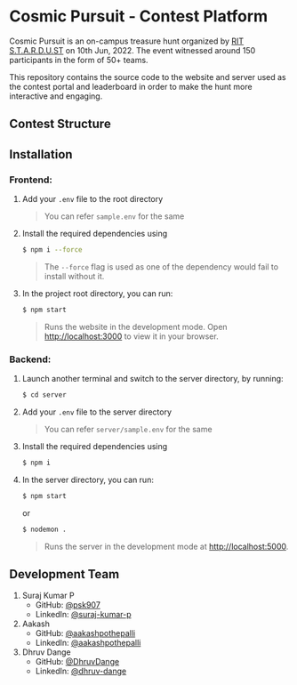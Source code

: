 
# Cosmic Pursuit - Contest Platform
Cosmic Pursuit is an on-campus treasure hunt organized by [RIT S.T.A.R.D.U.ST]( https://teamstardust.herokuapp.com/) on 10th Jun, 2022. The event witnessed around 150 participants in the form of 50+ teams.

This repository contains the source code to the website and server used as the contest portal and leaderboard in order to make the hunt more interactive and engaging.

## Contest Structure


## Installation

### Frontend: 

1. Add your `.env` file to the root directory
    >You can refer `sample.env` for the same
    
2. Install the required dependencies using
	  ```bash
    $ npm i --force
    ```
	> The `--force` flag is used as one of the dependency would fail to install without it.
	
4. In the project root directory, you can run:

    ```bash
    $ npm start
    ```

    >Runs the website in the development mode. Open [http://localhost:3000](http://localhost:3000) to view it in your browser.

### Backend: 
1. Launch another terminal and switch to the server directory, by running:

     ```bash
     $ cd server
     ```
     
2. Add your `.env` file to the server directory
    >You can refer `server/sample.env` for the same

3. Install the required dependencies using
	  ```bash
    $ npm i
    ```

4. In the server directory, you can run:

     ```bash
     $ npm start
     ```
     or
     ```bash
     $ nodemon .
     ```
    >Runs the server in the development mode at [http://localhost:5000](http://localhost:5000).

## Development Team

1. Suraj Kumar P 
	- GitHub: [@psk907](https://github.com/psk907/)
	- LinkedIn: [@suraj-kumar-p](https://linkedin.com/in/suraj-kumar-p/)
2. Aakash 
	- GitHub: [@aakashpothepalli](https://github.com/aakashpothepalli)
	- LinkedIn: [@aakashpothepalli](https://www.linkedin.com/in/aakashpothepalli/)
3. Dhruv Dange
	- GitHub: [@DhruvDange](https://github.com/DhruvDange)
	- LinkedIn: [@dhruv-dange](https://www.linkedin.com/in/dhruv-dange/)
